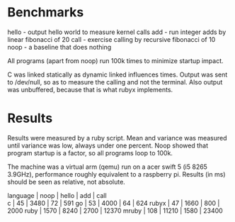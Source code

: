 # Benchmarks

hello - output hello world to measure kernel calls
add   - run integer adds by linear fibonacci of 20
call  - exercise calling by recursive fibonacci of 10
noop  - a baseline that does nothing

All programs (apart from noop) run 100k times to minimize startup impact.

C was linked statically as dynamic linked influences times.
Output was sent to /dev/null, so as to measure the calling and not the terminal.
Also output was unbuffered, because that is what rubyx implements.

# Results

Results were measured by a ruby script. Mean and variance was measured until variance was low,
always under one percent. Noop showed that program startup is a factor, so all programs loop
to 100k.

The machine was a virtual arm (qemu) run on a acer swift 5 (i5 8265 3.9GHz), performance roughly equivalent to a raspberry pi.
Results (in ms) should be seen as relative, not absolute.


language  |  noop   |  hello   |  add   |  call        
c         |    45   |  3480    |   72   |   591
go        |    53   |  4000    |   64   |   624
rubyx     |    47   |  1660    |  800   |  2000
ruby      |  1570   |  8240    | 2700   | 12370
mruby     |   108   | 11210    | 1580   | 23400
